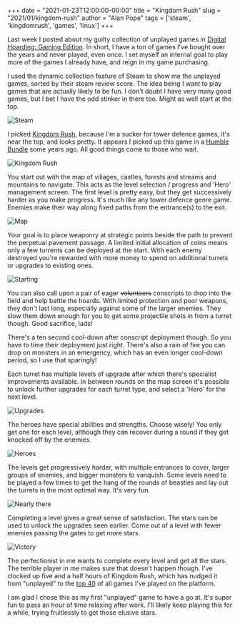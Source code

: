 +++
date = "2021-01-23T12:00:00-00:00"
title = "Kingdom Rush"
slug = "2021/01/kingdom-rush"
author = "Alan Pope"
tags = ['steam', 'kingdomrush', 'games', 'linux']
+++

Last week I posted about my guilty collection of unplayed games in [Digital Hoarding: Gaming Edition](/blog/2021/01/digital-hoarding-gaming-edition). In short, I have a ton of games I've bought over the years and never played, even once. I set myself an internal goal to play more of the games I already have, and reign in my game purchasing. 

I used the dynamic collection feature of Steam to show me the unplayed games, sorted by their steam review score. The idea being I want to play games that are actually likely to be fun. I don't doubt I have very many good games, but I bet I have the odd stinker in there too. Might as well start at the top.  

![Steam](/blog/images/2021-01-11/steam.png)

I picked [Kingdom Rush](https://store.steampowered.com/app/246420/Kingdom_Rush___Tower_Defense/), because I'm a sucker for tower defence games, it's near the top, and looks pretty. It appears I picked up this game in a [Humble Bundle](https://www.humblebundle.com/) some years ago. All good things come to those who wait.

![Kingdom Rush](/blog/images/2021-01-23/kingdomrush.jpg)

You start out with the map of villages, castles, forests and streams and mountains to navigate. This acts as the level selection / progress and 'Hero' management screen. The first level is pretty easy, but they get successively harder as you make progress. It's much like any tower defence genre game. Enemies make their way along fixed paths from the entrance(s) to the exit. 

![Map](/blog/images/2021-01-23/map.jpg)

Your goal is to place weaponry at strategic points beside the path to prevent the perpetual pavement passage. A limited initial allocation of coins means only a few turrents can be deployed at the start. With each enemy destroyed you're rewarded with more money to spend on additional turrets or upgrades to existing ones. 

![Starting](/blog/images/2021-01-23/start.jpg)

You can also call upon a pair of eager ~~volunteers~~ conscripts to drop into the field and help battle the hoards. With limited protection and poor weapons, they don't last long, especially against some of the larger enemies. They slow them down enough for you to get some projectile shots in from a turret though. Good sacrifice, lads! 

There's a ten second cool-down after conscript deployment though. So you have to time their deployment just right. There's also a rain of fire you can drop on monsters in an emergency, which has an even longer cool-down period, so I use that sparingly!

Each turret has multiple levels of upgrade after which there's specialist improvements available. In between rounds on the map screen it's possible to unlock further upgrades for each turret type, and select a 'Hero' for the next level. 

![Upgrades](/blog/images/2021-01-23/upgrades.jpg)

The heroes have special abilities and strengths. Choose wisely! You only get one for each level, although they can recover during a round if they get knocked off by the enemies.

![Heroes](/blog/images/2021-01-23/heroes.jpg)

The levels get progressively harder, with multiple entrances to cover, larger groups of enemies, and bigger monsters to vanquish. Some levels need to be played a few times to get the hang of the rounds of beasties and lay out the turrets in the most optimal way. It's very fun.

![Nearly there](/blog/images/2021-01-23/nearly.jpg)

Completing a level gives a great sense of satisfaction. The stars can be used to unlock the upgrades seen earlier. Come out of a level with fewer enemies passing the gates to get more stars. 

![Victory](/blog/images/2021-01-23/victory.jpg)

The perfectionist in me wants to complete every level and get all the stars. The terrible player in me makes sure that doesn't happen though. I've clocked up five and a half hours of Kingdom Rush, which has nudged it from "unplayed" to the [top 40](https://steamcommunity.com/id/popeydc/games/?tab=all) of all games I've played on the platform. 

I am glad I chose this as my first "unplayed" game to have a go at. It's super fun to pass an hour of time relaxing after work. I'll likely keep playing this for a while, trying fruitlessly to get those elusive stars.